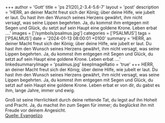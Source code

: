 +++
author = 'Gott'
title = 'ps 21(20),2-3.4-5.6-7'
layout = 'post'
description = 'HERR, an deiner Macht freut sich der König; über deine Hilfe, wie jubelt er laut. Du hast ihm den Wunsch seines Herzens gewährt, ihm nicht versagt, was seine Lippen begehrten. Ja, du kommst ihm entgegen mit Segen und Glück, du setzt auf sein Haupt eine goldene Krone. Leben erbat ....'
images = ['/symbols/psalmus.jpg']
categories = ['PSALMUS']
tags = ['PSALMUS']
date = '2024-01-13 08:00:01 +0100'
summary = 'HERR, an deiner Macht freut sich der König; über deine Hilfe, wie jubelt er laut. Du hast ihm den Wunsch seines Herzens gewährt, ihm nicht versagt, was seine Lippen begehrten. Ja, du kommst ihm entgegen mit Segen und Glück, du setzt auf sein Haupt eine goldene Krone. Leben erbat ....'
linkedsummaryImage = 'psalmus.jpg'
keepImageRatio = 'true'
+++
HERR, an deiner Macht freut sich der König; über deine Hilfe, wie jubelt er laut.
Du hast ihm den Wunsch seines Herzens gewährt, ihm nicht versagt, was seine Lippen begehrten.
Ja, du kommst ihm entgegen mit Segen und Glück, du setzt auf sein Haupt eine goldene Krone.
Leben erbat er von dir, du gabst es ihm, lange Jahre, immer und ewig.<!--more-->

Groß ist seine Herrlichkeit durch deine rettende Tat, du legst auf ihn Hoheit und Pracht.
Ja, du machst ihn zum Segen für immer; du beglückst ihn mit Freude vor deinem Angesicht.<br> [Quelle: Evangelizo](https://evangeliumtagfuertag.org/DE/gospel)